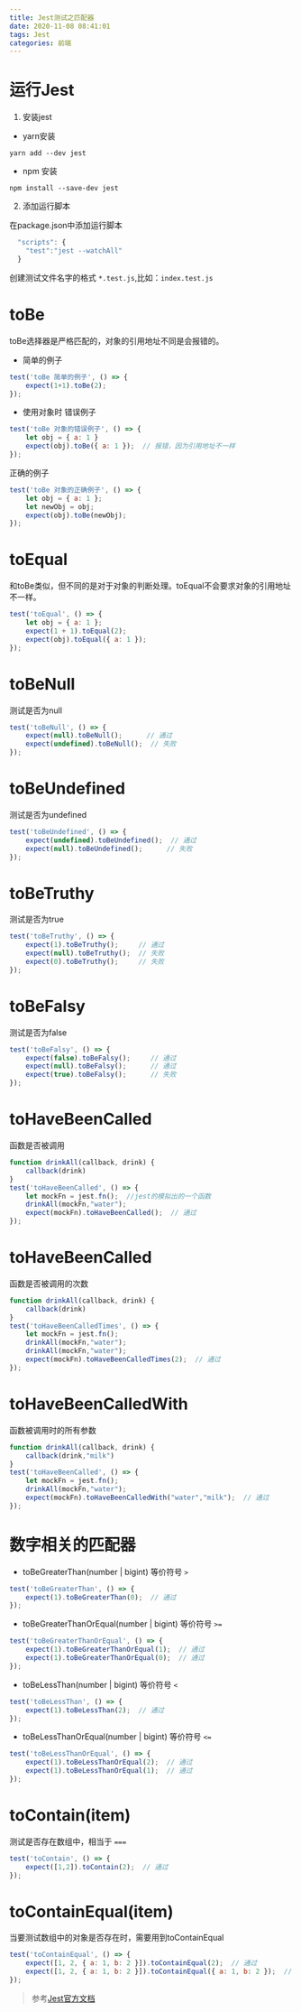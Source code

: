 ```yaml
---
title: Jest测试之匹配器
date: 2020-11-08 08:41:01
tags: Jest
categories: 前端
---
```



# 运行Jest
1. 安装jest
- yarn安装
```
yarn add --dev jest
```
- npm 安装
```
npm install --save-dev jest
```

2. 添加运行脚本
<!-- more -->
在package.json中添加运行脚本
```js
  "scripts": {
    "test":"jest --watchAll"
  }
```
创建测试文件名字的格式 `*.test.js`,比如：`index.test.js`

# toBe
toBe选择器是严格匹配的，对象的引用地址不同是会报错的。
- 简单的例子
```js
test('toBe 简单的例子', () => {
    expect(1+1).toBe(2);
});
```
- 使用对象时
错误例子
```js
test('toBe 对象的错误例子', () => {
    let obj = { a: 1 }
    expect(obj).toBe({ a: 1 });  // 报错，因为引用地址不一样
});
```
正确的例子
```js
test('toBe 对象的正确例子', () => {
    let obj = { a: 1 };
    let newObj = obj;
    expect(obj).toBe(newObj);
});
```

# toEqual
和toBe类似，但不同的是对于对象的判断处理。toEqual不会要求对象的引用地址不一样。
```js
test('toEqual', () => {
    let obj = { a: 1 };
    expect(1 + 1).toEqual(2);
    expect(obj).toEqual({ a: 1 });
});
```

# toBeNull
测试是否为null
```js
test('toBeNull', () => {
    expect(null).toBeNull();      // 通过
    expect(undefined).toBeNull();  // 失败
});
```

# toBeUndefined
测试是否为undefined
```js
test('toBeUndefined', () => {
    expect(undefined).toBeUndefined();  // 通过
    expect(null).toBeUndefined();      // 失败
});
```

# toBeTruthy
测试是否为true
```js
test('toBeTruthy', () => {
    expect(1).toBeTruthy();     // 通过
    expect(null).toBeTruthy();  // 失败
    expect(0).toBeTruthy();     // 失败
});
```

# toBeFalsy
测试是否为false
```js
test('toBeFalsy', () => {
    expect(false).toBeFalsy();     // 通过
    expect(null).toBeFalsy();      // 通过
    expect(true).toBeFalsy();      // 失败
});
```

# toHaveBeenCalled
函数是否被调用
```js
function drinkAll(callback, drink) {
    callback(drink)
}
test('toHaveBeenCalled', () => {
    let mockFn = jest.fn();  //jest的模拟出的一个函数
    drinkAll(mockFn,"water");
    expect(mockFn).toHaveBeenCalled();  // 通过
});
```

# toHaveBeenCalled
函数是否被调用的次数
```js
function drinkAll(callback, drink) {
    callback(drink)
}
test('toHaveBeenCalledTimes', () => {
    let mockFn = jest.fn();
    drinkAll(mockFn,"water");
    drinkAll(mockFn,"water");
    expect(mockFn).toHaveBeenCalledTimes(2);  // 通过
});
```

# toHaveBeenCalledWith
函数被调用时的所有参数
```js
function drinkAll(callback, drink) {
    callback(drink,"milk")
}
test('toHaveBeenCalled', () => {
    let mockFn = jest.fn();
    drinkAll(mockFn,"water");
    expect(mockFn).toHaveBeenCalledWith("water","milk");  // 通过  
});
```
# 数字相关的匹配器
- toBeGreaterThan(number | bigint)
等价符号 `>`
```js
test('toBeGreaterThan', () => {
    expect(1).toBeGreaterThan(0);  // 通过  
});
```

- toBeGreaterThanOrEqual(number | bigint)
等价符号 `>=`
```js
test('toBeGreaterThanOrEqual', () => {
    expect(1).toBeGreaterThanOrEqual(1);  // 通过  
    expect(1).toBeGreaterThanOrEqual(0);  // 通过  
});
```

- toBeLessThan(number | bigint)
等价符号 `<`
```js
test('toBeLessThan', () => {
    expect(1).toBeLessThan(2);  // 通过  
});
```

- toBeLessThanOrEqual(number | bigint)
等价符号 `<=`
```js
test('toBeLessThanOrEqual', () => {
    expect(1).toBeLessThanOrEqual(2);  // 通过  
    expect(1).toBeLessThanOrEqual(1);  // 通过  
});
```

# toContain(item)
测试是否存在数组中，相当于 `===`
```js
test('toContain', () => {
    expect([1,2]).toContain(2);  // 通过  
});
```

# toContainEqual(item)
当要测试数组中的对象是否存在时，需要用到toContainEqual
```js
test('toContainEqual', () => {
    expect([1, 2, { a: 1, b: 2 }]).toContainEqual(2);  // 通过  
    expect([1, 2, { a: 1, b: 2 }]).toContainEqual({ a: 1, b: 2 });  // 通过  
});
```

> 参考[Jest官方文档](https://jestjs.io/docs/en/expect)